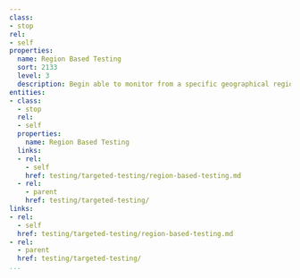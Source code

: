 ```yaml
---
class:
- stop
rel:
- self
properties:
  name: Region Based Testing
  sort: 2133
  level: 3
  description: Begin able to monitor from a specific geographical region.
entities:
- class:
  - stop
  rel:
  - self
  properties:
    name: Region Based Testing
  links:
  - rel:
    - self
    href: testing/targeted-testing/region-based-testing.md
  - rel:
    - parent
    href: testing/targeted-testing/
links:
- rel:
  - self
  href: testing/targeted-testing/region-based-testing.md
- rel:
  - parent
  href: testing/targeted-testing/
...
```

